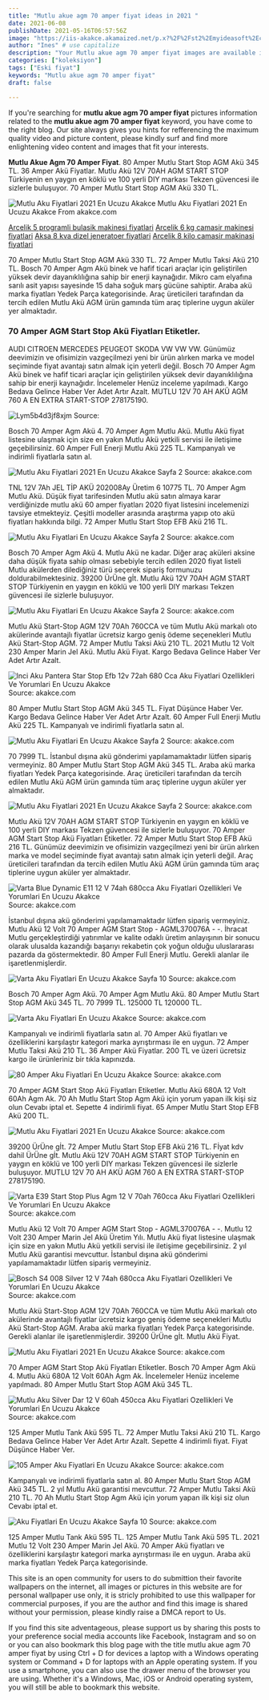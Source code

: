 ```yaml
---
title: "Mutlu akue agm 70 amper fiyat ideas in 2021 "
date: 2021-06-08
publishDate: 2021-05-16T06:57:56Z
image: "https://iis-akakce.akamaized.net/p.x?%2F%2Fst2%2Emyideasoft%2Ecom%2Fidea%2Fde%2F48%2Fmyassets%2Fproducts%2F365%2Fvarta%2Dn60%2Ejpg%3Frevision%3D1548232031"
author: "Ines" # use capitalize
description: "Your Mutlu akue agm 70 amper fiyat images are available in this site. Mutlu akue agm 70 amper fiyat are a topic that is being searched for and liked by netizens today. You can Find and Download the Mutlu akue agm 70 amper fiyat files here. Find and Download all royalty-free vectors."
categories: ["koleksiyon"]
tags: ["Eski fiyat"]
keywords: "Mutlu akue agm 70 amper fiyat"
draft: false

---
```


If you're searching for **mutlu akue agm 70 amper fiyat** pictures information related to the **mutlu akue agm 70 amper fiyat** keyword, you have come to the right  blog.  Our site always  gives you  hints  for refferencing  the maximum  quality video and picture  content, please kindly surf and find more enlightening video content and images  that fit your interests.

**Mutlu Akue Agm 70 Amper Fiyat**. 80 Amper Mutlu Start Stop AGM Akü 345 TL. 36 Amper Akü Fiyatlar. Mutlu Akü 12V 70AH AGM START STOP Türkiyenin en yaygın en köklü ve 100 yerli DIY markası Tekzen güvencesi ile sizlerle buluşuyor. 70 Amper Mutlu Start Stop AGM Akü 330 TL.

![Mutlu Aku Fiyatlari 2021 En Ucuzu Akakce](https://iis-akakce.akamaized.net/p.x?%2F%2Fproductimages%2Ehepsiburada%2Enet%2Fs%2F6%2F600%2F9724976726066%2Ejpg "Mutlu Aku Fiyatlari 2021 En Ucuzu Akakce")
Mutlu Aku Fiyatlari 2021 En Ucuzu Akakce From akakce.com

[Arcelik 5 programli bulasik makinesi fiyatlari](/arcelik-5-programli-bulasik-makinesi-fiyatlari/)
[Arcelik 6 kg camasir makinesi fiyatlari](/arcelik-6-kg-camasir-makinesi-fiyatlari/)
[Aksa 8 kva dizel jeneratoer fiyatlari](/aksa-8-kva-dizel-jeneratoer-fiyatlari/)
[Arcelik 8 kilo camasir makinasi fiyatlari](/arcelik-8-kilo-camasir-makinasi-fiyatlari/)

70 Amper Mutlu Start Stop AGM Akü 330 TL. 72 Amper Mutlu Taksi Akü 210 TL. Bosch 70 Amper Agm Akü binek ve hafif ticari araçlar için geliştirilen yüksek devir dayanıklılığına sahip bir enerji kaynağıdır. Mikro cam elyafına sarılı asit yapısı sayesinde 15 daha soğuk marş gücüne sahiptir. Araba akü marka fiyatları Yedek Parça kategorisinde. Araç üreticileri tarafından da tercih edilen Mutlu Akü AGM ürün gamında tüm araç tiplerine uygun aküler yer almaktadır.

### 70 Amper AGM Start Stop Akü Fiyatları Etiketler.

AUDI CITROEN MERCEDES PEUGEOT SKODA VW VW VW. Günümüz deevimizin ve ofisimizin vazgeçilmezi yeni bir ürün alırken marka ve model seçiminde fiyat avantajı satın almak için yeterli değil. Bosch 70 Amper Agm Akü binek ve hafif ticari araçlar için geliştirilen yüksek devir dayanıklılığına sahip bir enerji kaynağıdır. İncelemeler Henüz inceleme yapılmadı. Kargo Bedava Gelince Haber Ver Adet Artır Azalt. MUTLU 12V 70 AH AKÜ AGM 760 A EN EXTRA START-STOP 278175190.


![Lym5b4d3jf8xjm](https://iis-akakce.akamaized.net/p.x?%2F%2Fn11scdn%2Eakamaized%2Enet%2Fa1%2F1024%2Fotomotiv%2Dmotosiklet%2Foem%2Dyedek%2Dparca%2F60%2Damper%2Daku%2D12v%5F%5F0264172800121912%2Ejpg "Lym5b4d3jf8xjm")
Source: 

Bosch 70 Amper Agm Akü 4. 70 Amper Agm Mutlu Akü. Mutlu Akü fiyat listesine ulaşmak için size en yakın Mutlu Akü yetkili servisi ile iletişime geçebilirsiniz. 60 Amper Full Enerji Mutlu Akü 225 TL. Kampanyalı ve indirimli fiyatlarla satın al.

![Mutlu Aku Fiyatlari 2021 En Ucuzu Akakce Sayfa 2](https://iis-akakce.akamaized.net/p.x?%2F%2Fproductimages%2Ehepsiburada%2Enet%2Fs%2F6%2F600%2F9724976169010%2Ejpg "Mutlu Aku Fiyatlari 2021 En Ucuzu Akakce Sayfa 2")
Source: akakce.com

TNL 12V 7Ah JEL TİP AKÜ 202008Ay Üretim 6 10775 TL. 70 Amper Agm Mutlu Akü. Düşük fiyat tarifesinden Mutlu akü satın almaya karar verdiğinizde mutlu akü 60 amper fiyatları 2020 fiyat listesini incelemenizi tavsiye etmekteyiz. Çeşitli modeller arasında araştırma yapıp oto akü fiyatları hakkında bilgi. 72 Amper Mutlu Start Stop EFB Akü 216 TL.

![Mutlu Aku Fiyatlari En Ucuzu Akakce Sayfa 2](https://iis-akakce.akamaized.net/p.x?%2F%2Fn11scdn%2Eakamaized%2Enet%2Fa1%2F1024%2Fotomotiv%2Dmotosiklet%2Faku%2Fmutlu%2D12%2Dvolt%2D90%2Damper%2Dl4%2Dkutu%2Dsfb%2D2020%2Duretim%2Daku%5F%5F0871264643182748%2Ejpg "Mutlu Aku Fiyatlari En Ucuzu Akakce Sayfa 2")
Source: akakce.com

Bosch 70 Amper Agm Akü 4. Mutlu Akü ne kadar. Diğer araç aküleri aksine daha düşük fiyata sahip olması sebebiyle tercih edilen 2020 fiyat listeli Mutlu akülerden dilediğiniz türü seçerek sipariş formunuzu doldurabilmektesiniz. 39200 ÜrÜne gİt. Mutlu Akü 12V 70AH AGM START STOP Türkiyenin en yaygın en köklü ve 100 yerli DIY markası Tekzen güvencesi ile sizlerle buluşuyor.

![Mutlu Aku Fiyatlari En Ucuzu Akakce Sayfa 2](https://iis-akakce.akamaized.net/p.x?%2F%2Fcdn%2Edsmcdn%2Ecom%2Fty26%2Fproduct%2Fmedia%2Fimages%2F20201122%2F9%2F30187573%2F109898727%2F0%2F0%5Forg%5Fzoom%2Ejpg%3FboutiqueId%3D61%26merchantId%3D262702 "Mutlu Aku Fiyatlari En Ucuzu Akakce Sayfa 2")
Source: akakce.com

Mutlu Akü Start-Stop AGM 12V 70Ah 760CCA ve tüm Mutlu Akü markalı oto akülerinde avantajlı fiyatlar ücretsiz kargo geniş ödeme seçenekleri Mutlu Akü Start-Stop AGM. 72 Amper Mutlu Taksi Akü 210 TL. 2021 Mutlu 12 Volt 230 Amper Marin Jel Akü. Mutlu Akü Fiyat. Kargo Bedava Gelince Haber Ver Adet Artır Azalt.

![Inci Aku Pantera Star Stop Efb 12v 72ah 680 Cca Aku Fiyatlari Ozellikleri Ve Yorumlari En Ucuzu Akakce](https://cdn.akakce.com/inci-aku/inci-pantera-star-stop-efb-12v-72ah-680-cca-z.jpg "Inci Aku Pantera Star Stop Efb 12v 72ah 680 Cca Aku Fiyatlari Ozellikleri Ve Yorumlari En Ucuzu Akakce")
Source: akakce.com

80 Amper Mutlu Start Stop AGM Akü 345 TL. Fiyat Düşünce Haber Ver. Kargo Bedava Gelince Haber Ver Adet Artır Azalt. 60 Amper Full Enerji Mutlu Akü 225 TL. Kampanyalı ve indirimli fiyatlarla satın al.

![Mutlu Aku Fiyatlari En Ucuzu Akakce Sayfa 2](https://iis-akakce.akamaized.net/p.x?%2F%2Fcdn%2Edsmcdn%2Ecom%2Fty62%2Fproduct%2Fmedia%2Fimages%2F20210127%2F16%2F57723205%2F134939752%2F1%2F1%5Forg%5Fzoom%2Ejpg%3FboutiqueId%3D61%26merchantId%3D328707 "Mutlu Aku Fiyatlari En Ucuzu Akakce Sayfa 2")
Source: akakce.com

70 7999 TL. İstanbul dışına akü gönderimi yapılamamaktadır lütfen sipariş vermeyiniz. 80 Amper Mutlu Start Stop AGM Akü 345 TL. Araba akü marka fiyatları Yedek Parça kategorisinde. Araç üreticileri tarafından da tercih edilen Mutlu Akü AGM ürün gamında tüm araç tiplerine uygun aküler yer almaktadır.

![Mutlu Aku Fiyatlari 2021 En Ucuzu Akakce Sayfa 2](https://iis-akakce.akamaized.net/p.x?%2F%2Fn11scdn%2Eakamaized%2Enet%2Fa1%2F1024%2Fotomotiv%2Dmotosiklet%2Faku%2Fmutlu%2Daku%2D680a%2D12%2Dvolt%2D60%2Dah%2Dagm%2Daku%2D2019%2Duretim%5F%5F1001764079982465%2Ejpg "Mutlu Aku Fiyatlari 2021 En Ucuzu Akakce Sayfa 2")
Source: akakce.com

Mutlu Akü 12V 70AH AGM START STOP Türkiyenin en yaygın en köklü ve 100 yerli DIY markası Tekzen güvencesi ile sizlerle buluşuyor. 70 Amper AGM Start Stop Akü Fiyatları Etiketler. 72 Amper Mutlu Start Stop EFB Akü 216 TL. Günümüz deevimizin ve ofisimizin vazgeçilmezi yeni bir ürün alırken marka ve model seçiminde fiyat avantajı satın almak için yeterli değil. Araç üreticileri tarafından da tercih edilen Mutlu Akü AGM ürün gamında tüm araç tiplerine uygun aküler yer almaktadır.

![Varta Blue Dynamic E11 12 V 74ah 680cca Aku Fiyatlari Ozellikleri Ve Yorumlari En Ucuzu Akakce](https://cdn.akakce.com/varta/varta-blue-dynamic-e11-12-v-74ah-680cca-z.jpg "Varta Blue Dynamic E11 12 V 74ah 680cca Aku Fiyatlari Ozellikleri Ve Yorumlari En Ucuzu Akakce")
Source: akakce.com

İstanbul dışına akü gönderimi yapılamamaktadır lütfen sipariş vermeyiniz. Mutlu Akü 12 Volt 70 Amper AGM Start Stop - AGML370076A - -. İhracat Mutlu gerçekleştirdiği yatırımlar ve kalite odaklı üretim anlayışının bir sonucu olarak ulusalda kazandığı başarıyı rekabetin çok yoğun olduğu uluslararası pazarda da göstermektedir. 80 Amper Full Enerji Mutlu. Gerekli alanlar ile işaretlenmişlerdir.

![Varta Aku Fiyatlari En Ucuzu Akakce Sayfa 10](https://iis-akakce.akamaized.net/p.x?%2F%2Fn11scdn%2Eakamaized%2Enet%2Fa1%2F1024%2Fotomotiv%2Dmotosiklet%2Faku%2F12v%2D85%2Dah%2Damper%2D800a%2Dvarta%2Daku%2Dstart%2Dstop%2Defb%2Dblue%2Ddynamic%2Dn85%5F%5F0925046809389425%2Epng "Varta Aku Fiyatlari En Ucuzu Akakce Sayfa 10")
Source: akakce.com

Bosch 70 Amper Agm Akü. 70 Amper Agm Mutlu Akü. 80 Amper Mutlu Start Stop AGM Akü 345 TL. 70 7999 TL. 125000 TL 120000 TL.

![Varta Aku Fiyatlari En Ucuzu Akakce](https://cdn.akakce.com/varta/varta-blue-dynamic-d24-12-v-60ah-540cca-x.jpg "Varta Aku Fiyatlari En Ucuzu Akakce")
Source: akakce.com

Kampanyalı ve indirimli fiyatlarla satın al. 70 Amper Akü fiyatları ve özelliklerini karşılaştır kategori marka ayrıştırması ile en uygun. 72 Amper Mutlu Taksi Akü 210 TL. 36 Amper Akü Fiyatlar. 200 TL ve üzeri ücretsiz kargo ile ürünleriniz bir tıkla kapınızda.

![80 Amper Aku Fiyatlari En Ucuzu Akakce](https://cdn.akakce.com/varta/varta-silver-dynamic-f21-start-stop-agm-12-v-80ah-800cca-x.jpg "80 Amper Aku Fiyatlari En Ucuzu Akakce")
Source: akakce.com

70 Amper AGM Start Stop Akü Fiyatları Etiketler. Mutlu Akü 680A 12 Volt 60Ah Agm Ak. 70 Ah Mutlu Start Stop Agm Akü için yorum yapan ilk kişi siz olun Cevabı iptal et. Sepette 4 indirimli fiyat. 65 Amper Mutlu Start Stop EFB Akü 200 TL.

![Mutlu Aku Fiyatlari 2021 En Ucuzu Akakce](https://mcdn01.gittigidiyor.net/61450/614505864_0.jpg "Mutlu Aku Fiyatlari 2021 En Ucuzu Akakce")
Source: akakce.com

39200 ÜrÜne gİt. 72 Amper Mutlu Start Stop EFB Akü 216 TL. Fİyat kdv dahil ÜrÜne gİt. Mutlu Akü 12V 70AH AGM START STOP Türkiyenin en yaygın en köklü ve 100 yerli DIY markası Tekzen güvencesi ile sizlerle buluşuyor. MUTLU 12V 70 AH AKÜ AGM 760 A EN EXTRA START-STOP 278175190.

![Varta E39 Start Stop Plus Agm 12 V 70ah 760cca Aku Fiyatlari Ozellikleri Ve Yorumlari En Ucuzu Akakce](https://cdn.akakce.com/varta/varta-e39-start-stop-plus-agm-12-v-70ah-760cca-z.jpg "Varta E39 Start Stop Plus Agm 12 V 70ah 760cca Aku Fiyatlari Ozellikleri Ve Yorumlari En Ucuzu Akakce")
Source: akakce.com

Mutlu Akü 12 Volt 70 Amper AGM Start Stop - AGML370076A - -. Mutlu 12 Volt 230 Amper Marin Jel Akü Üretim Yılı. Mutlu Akü fiyat listesine ulaşmak için size en yakın Mutlu Akü yetkili servisi ile iletişime geçebilirsiniz. 2 yıl Mutlu Akü garantisi mevcuttur. İstanbul dışına akü gönderimi yapılamamaktadır lütfen sipariş vermeyiniz.

![Bosch S4 008 Silver 12 V 74ah 680cca Aku Fiyatlari Ozellikleri Ve Yorumlari En Ucuzu Akakce](https://cdn.akakce.com/bosch/bosch-s4-008-silver-12-v-74ah-680cca-z.jpg "Bosch S4 008 Silver 12 V 74ah 680cca Aku Fiyatlari Ozellikleri Ve Yorumlari En Ucuzu Akakce")
Source: akakce.com

Mutlu Akü Start-Stop AGM 12V 70Ah 760CCA ve tüm Mutlu Akü markalı oto akülerinde avantajlı fiyatlar ücretsiz kargo geniş ödeme seçenekleri Mutlu Akü Start-Stop AGM. Araba akü marka fiyatları Yedek Parça kategorisinde. Gerekli alanlar ile işaretlenmişlerdir. 39200 ÜrÜne gİt. Mutlu Akü Fiyat.

![Mutlu Aku Fiyatlari 2021 En Ucuzu Akakce](https://iis-akakce.akamaized.net/p.x?%2F%2Fproductimages%2Ehepsiburada%2Enet%2Fs%2F6%2F600%2F9724976726066%2Ejpg "Mutlu Aku Fiyatlari 2021 En Ucuzu Akakce")
Source: akakce.com

70 Amper AGM Start Stop Akü Fiyatları Etiketler. Bosch 70 Amper Agm Akü 4. Mutlu Akü 680A 12 Volt 60Ah Agm Ak. İncelemeler Henüz inceleme yapılmadı. 80 Amper Mutlu Start Stop AGM Akü 345 TL.

![Mutlu Aku Silver Dar 12 V 60ah 450cca Aku Fiyatlari Ozellikleri Ve Yorumlari En Ucuzu Akakce](https://cdn.akakce.com/mutlu-aku/mutlu-silver-dar-12-v-60ah-450cca-z.jpg "Mutlu Aku Silver Dar 12 V 60ah 450cca Aku Fiyatlari Ozellikleri Ve Yorumlari En Ucuzu Akakce")
Source: akakce.com

125 Amper Mutlu Tank Akü 595 TL. 72 Amper Mutlu Taksi Akü 210 TL. Kargo Bedava Gelince Haber Ver Adet Artır Azalt. Sepette 4 indirimli fiyat. Fiyat Düşünce Haber Ver.

![105 Amper Aku Fiyatlari En Ucuzu Akakce](https://iis-akakce.akamaized.net/p.x?%2F%2Fproductimages%2Ehepsiburada%2Enet%2Fs%2F40%2F600%2F10644518600754%2Ejpg "105 Amper Aku Fiyatlari En Ucuzu Akakce")
Source: akakce.com

Kampanyalı ve indirimli fiyatlarla satın al. 80 Amper Mutlu Start Stop AGM Akü 345 TL. 2 yıl Mutlu Akü garantisi mevcuttur. 72 Amper Mutlu Taksi Akü 210 TL. 70 Ah Mutlu Start Stop Agm Akü için yorum yapan ilk kişi siz olun Cevabı iptal et.

![Aku Fiyatlari En Ucuzu Akakce Sayfa 10](https://iis-akakce.akamaized.net/p.x?%2F%2Fst2%2Emyideasoft%2Ecom%2Fidea%2Fde%2F48%2Fmyassets%2Fproducts%2F365%2Fvarta%2Dn60%2Ejpg%3Frevision%3D1548232031 "Aku Fiyatlari En Ucuzu Akakce Sayfa 10")
Source: akakce.com

125 Amper Mutlu Tank Akü 595 TL. 125 Amper Mutlu Tank Akü 595 TL. 2021 Mutlu 12 Volt 230 Amper Marin Jel Akü. 70 Amper Akü fiyatları ve özelliklerini karşılaştır kategori marka ayrıştırması ile en uygun. Araba akü marka fiyatları Yedek Parça kategorisinde.

This site is an open community for users to do submittion their favorite wallpapers on the internet, all images or pictures in this website are for personal wallpaper use only, it is stricly prohibited to use this wallpaper for commercial purposes, if you are the author and find this image is shared without your permission, please kindly raise a DMCA report to Us.

If you find this site adventageous, please support us by sharing this posts to your preference social media accounts like Facebook, Instagram and so on or you can also bookmark this blog page with the title mutlu akue agm 70 amper fiyat by using Ctrl + D for devices a laptop with a Windows operating system or Command + D for laptops with an Apple operating system. If you use a smartphone, you can also use the drawer menu of the browser you are using. Whether it's a Windows, Mac, iOS or Android operating system, you will still be able to bookmark this website.

